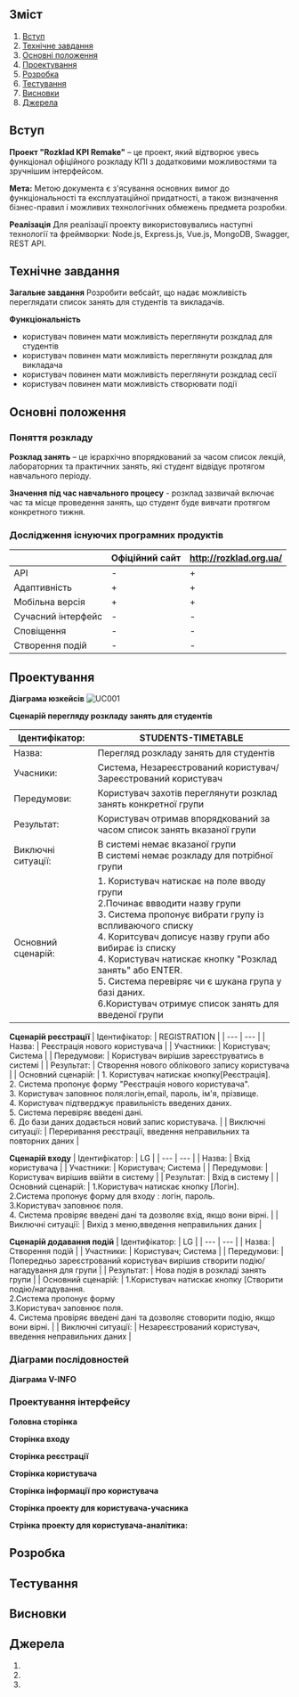 ## Зміст
1. [Вступ](#вступ)
2. [Технічне завдання](#завдання)
3. [Основні положення](#теорія)
4. [Проектування](#проектування)
5. [Розробка](#розробка)
6. [Тестування](#тести)
7. [Висновки](#висновки)
8. [Джерела](#джерела)

<a name="вступ"></a>
## Вступ
**Проект "Rozklad KPI Remake"** – це проект, який відтворює увесь функціонал офіційного розкладу КПІ з додатковими можливостями та зручнішим інтерфейсом.

**Мета:**
Метою документа є з'ясування основних вимог до функціональності та експлуатаційної придатності, а також визначення бізнес-правил і можливих технологічних обмежень предмета розробки.

**Реалізація**
Для реалізації проекту використовувались наступні технології та фреймворки:  Node.js, Express.js, Vue.js, MongoDB, Swagger, REST API.


<a name="завдання"></a>
## Технічне завдання

**Загальне завдання**
Розробити вебсайт, що надає можливість переглядати список занять для студентів та викладачів.

**Функціональність**
- користувач повинен мати можливість переглянути розкдлад для студентів
- користувач повинен мати можливість переглянути розкдлад для викладача
- користувач повинен мати можливість переглянути розкдлад сесії
- користувач повинен мати можливість створювати події


<a name="теорія"></a>
## Основні положення
### Поняття розкладу
**Розклад занять** – це ієрархічно впорядкований за часом список лекцій, лабораторних та практичних занять, які студент відвідує протягом навчального періоду.

**Значення під час навчального процесу** - розклад зазвичай включає час та місце проведення занять, що студент буде вивчати протягом конкретного тижня. 

### Дослідження існуючих програмних продуктів
|   | Офіційний сайт | http://rozklad.org.ua/ |
| --- | --- | --- |
| API | - | + |
| Адаптивність | + | + |
| Мобільна версія | + | + |
| Сучасний інтерфейс | - | - |
| Сповіщення | - | - |
| Створення подій | - | - |


<a name="проектування"></a>
## Проектування
**Діаграма юзкейсів**
![UC001](http://www.plantuml.com/plantuml/proxy?cache=no&src=https://raw.githubusercontent.com/naz-olegovich/rozklad-kpi-remake-server/blob/main/doc/uml/diagram1.puml)

**Сценарій перегляду розкладу занять для студентів**

| Ідентифікатор: | STUDENTS-TIMETABLE |
| --- | --- |
| Назва: | Перегляд розкладу занять для студентів |
| Учасники: | Система, Незареєстрований користувач/Зареєстрований користувач |
| Передумови: | Користувач захотів переглянути розклад занять конкретної групи |
| Результат: | Користувач отримав впорядкований за часом список занять вказаної групи |
| Виключні ситуації: | В системі немає вказаної групи <br>В системі немає розкладу для потрібної групи |
| Основний сценарій: | 1. Користувач натискає на поле вводу групи<br>2.Починає ввводити назву групи<br>3. Система пропонує вибрати групу із вспливаючого списку <br>4. Коритсувач дописує назву групи або вибирає із списку<br>4. Користувач натискає кнопку &quot;Розклад занять&quot; або ENTER.<br> 5. Система перевіряє чи є шукана група у базі даних.<br> 6.Користувач отримує список занять для введеної групи<br>

**Сценарій реєстрації**
| Ідентифікатор: | REGISTRATION |
| --- | --- |
| Назва: | Реєстрація нового користувача |
| Участники: | Користувач; Система |
| Передумови: | Користувач вирішив зареєструватись в системі |
| Результат: | Створення нового облікового запису користувача |
| Основний сценарій: |  1. Користувач натискає кнопку[Реєстрація].<br>2. Система пропонує форму &quot;Реєстрація нового користувача&quot;.<br>3. Користувач заповнює поля:логін,email, пароль, ім'я, прізвище.<br>4. Користувач підтверджує правильність введених даних.<br>5. Система перевіряє введені дані.<br>6. До бази даних додається новий запис користувача. |
| Виключні ситуації: | Переривання реєстрації, введення неправильних та повторних даних |

**Сценарій входу**
| Ідентифікатор: | LG |
| --- | --- |
| Назва: | Вхід користувача |
| Участники: | Користувач; Система |
| Передумови: | Користувач вирішив ввійти в систему |
| Результат: | Вхід в систему |
| Основний сценарій: | 1.Користувач натискає кнопку [Логін].<br>2.Система пропонує форму для входу : логін, пароль.<br>3.Користувач заповнює поля.<br>4. Система провіряє введені дані та дозволяє вхід, якщо вони вірні. |
| Виключні ситуації: | Вихід з меню,введення неправильних даних |

**Сценарій додавання подій**
| Ідентифікатор: | LG |
| --- | --- |
| Назва: | Створення подій |
| Участники: | Користувач; Система |
| Передумови: | Попередньо зареєстрований користувач вирішив створити подію/нагадування для групи |
| Результат: | Нова подія в розкладі занять групи |
| Основний сценарій: | 1.Користувач натискає кнопку [Створити подію/нагадування.<br>2.Система пропонує форму<br>3.Користувач заповнює поля.<br>4. Система провіряє введені дані та дозволяє стоворити подію, якщо вони вірні. |
| Виключні ситуації: | Незареєстрований користувач, введення неправильних даних |


### Діаграми послідовностей

**Діаграма V-INFO**




### Проектування інтерфейсу

**Головна сторінка**


**Сторінка входу**


**Сторінка реєстрації**


**Сторінка користувача**


**Сторінка інформації про користувача**


**Сторінка проекту для користувача-учасника**


**Стрінка проекту для користувача-аналітика:**



<a name="розробка"></a>
## Розробка

<a name="тести"></a>
## Тестування

<a name="висновки"></a>
## Висновки

<a name="джерела"></a>
## Джерела

1. 
2. 
3. 
